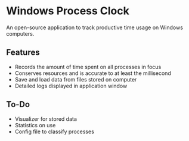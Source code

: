 # Windows Process Clock
An open-source application to track productive time usage on Windows computers.

## Features
 - Records the amount of time spent on all processes in focus
 - Conserves resources and is accurate to at least the millisecond
 - Save and load data from files stored on computer
 - Detailed logs displayed in application window

## To-Do
 - Visualizer for stored data
 - Statistics on use
 - Config file to classify processes
